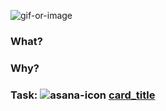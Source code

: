 ![gif-or-image]()

### What?

<!-- Describe what you are supposed to accomplish here -->

### Why?

<!-- Tell the world why is this so important -->

### Task: ![asana-icon](https://i.imgur.com/mIiCCQu.png) [card_title](card_url/f)

<!-- Add task card link -->
